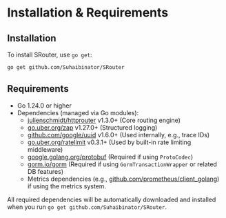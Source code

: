 # Installation & Requirements

## Installation

To install SRouter, use `go get`:

```bash
go get github.com/Suhaibinator/SRouter
```

## Requirements

- Go 1.24.0 or higher
- Dependencies (managed via Go modules):
  - [julienschmidt/httprouter](https://github.com/julienschmidt/httprouter) v1.3.0+ (Core routing engine)
  - [go.uber.org/zap](https://github.com/uber-go/zap) v1.27.0+ (Structured logging)
  - [github.com/google/uuid](https://github.com/google/uuid) v1.6.0+ (Used internally, e.g., trace IDs)
  - [go.uber.org/ratelimit](https://github.com/uber-go/ratelimit) v0.3.1+ (Used by built-in rate limiting middleware)
  - [google.golang.org/protobuf](https://github.com/protocolbuffers/protobuf-go) (Required if using `ProtoCodec`)
  - [gorm.io/gorm](https://gorm.io/) (Required if using `GormTransactionWrapper` or related DB features)
  - Metrics dependencies (e.g., [github.com/prometheus/client_golang](https://github.com/prometheus/client_golang)) if using the metrics system.

All required dependencies will be automatically downloaded and installed when you run `go get github.com/Suhaibinator/SRouter`.
